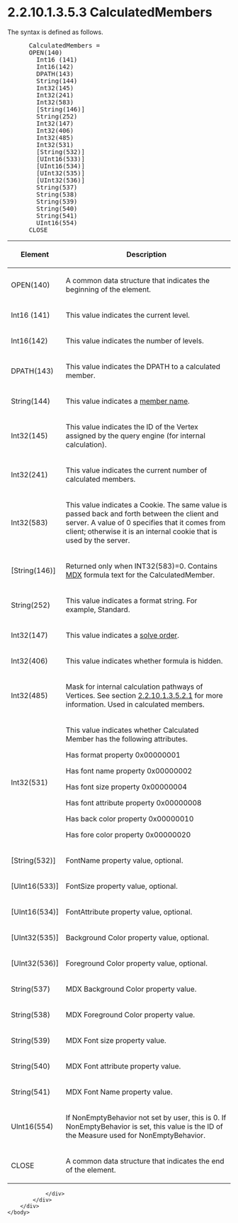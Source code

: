 <html dir="LTR" xmlns:mshelp="http://msdn.microsoft.com/mshelp" xmlns:ddue="http://ddue.schemas.microsoft.com/authoring/2003/5" xmlns:xlink="http://www.w3.org/1999/xlink" xmlns:tool="http://www.microsoft.com/tooltip">
    <head>
        <meta http-equiv="Content-Type" content="text/html; CHARSET=utf-8"></meta>
        <meta name="save" content="history"></meta>
        <title>2.2.10.1.3.5.3 CalculatedMembers</title>
        <xml>
            <mshelp:toctitle title="2.2.10.1.3.5.3 CalculatedMembers"></mshelp:toctitle>
            <mshelp:rltitle title="[MS-SSAS8]: CalculatedMembers"></mshelp:rltitle>
            <mshelp:keyword index="A" term="8b765984-33b7-49ec-9515-77916dae5a51"></mshelp:keyword>
            <mshelp:attr name="DCSext.ContentType" value="open specification"></mshelp:attr>
            <mshelp:attr name="AssetID" value="8b765984-33b7-49ec-9515-77916dae5a51"></mshelp:attr>
            <mshelp:attr name="TopicType" value="kbRef"></mshelp:attr>
            <mshelp:attr name="DCSext.Title" value="[MS-SSAS8]: CalculatedMembers" />
        </xml>
    </head>
    <body>
        <div id="header">
            <h1 class="heading">2.2.10.1.3.5.3 CalculatedMembers</h1>
        </div>
        <div id="mainSection">
            <div id="mainBody">
                <div id="allHistory" class="saveHistory"></div>
                <div id="sectionSection0" class="section" name="collapseableSection">
                    

<p>The syntax is defined as follows.           </p>

<dl>
<dd>
<div><pre> CalculatedMembers = 
 OPEN(140)
   Int16 (141)
   Int16(142) 
   DPATH(143)
   String(144)
   Int32(145)
   Int32(241) 
   Int32(583)
   [String(146)]
   String(252)
   Int32(147) 
   Int32(406)
   Int32(485)
   Int32(531)
   [String(532)] 
   [UInt16(533)] 
   [UInt16(534)] 
   [UInt32(535)] 
   [UInt32(536)] 
   String(537) 
   String(538)                                 
   String(539) 
   String(540) 
   String(541)
   UInt16(554) 
 CLOSE        
</pre></div>
</dd></dl>

<table>
 <thead>
  <tr>
   <th>
   <p>Element</p>
   </th>
   <th>
   <p>Description</p>
   </th>
  </tr>
 </thead>
 <tr>
  <td>
  <p>OPEN(140)</p>
  </td>
  <td>
  <p>A common data structure that indicates the beginning
  of the element.</p>
  </td>
 </tr>
 <tr>
  <td>
  <p>Int16 (141)</p>
  </td>
  <td>
  <p>This value indicates the current level.</p>
  </td>
 </tr>
 <tr>
  <td>
  <p>Int16(142)</p>
  </td>
  <td>
  <p>This value indicates the number of levels.</p>
  </td>
 </tr>
 <tr>
  <td>
  <p>DPATH(143)</p>
  </td>
  <td>
  <p>This value indicates the DPATH to a calculated member.</p>
  </td>
 </tr>
 <tr>
  <td>
  <p>String(144)</p>
  </td>
  <td>
  <p>This value indicates a <a href="c527450b-f5bd-424b-8c98-ba6365288f35.htm#gt_2e6f08de-deca-4a42-8068-21f8cb9e5526">member name</a>.</p>
  </td>
 </tr>
 <tr>
  <td>
  <p>Int32(145)</p>
  </td>
  <td>
  <p>This value indicates the ID of the Vertex assigned by
  the query engine (for internal calculation).</p>
  </td>
 </tr>
 <tr>
  <td>
  <p>Int32(241)</p>
  </td>
  <td>
  <p>This value indicates the current number of calculated
  members.</p>
  </td>
 </tr>
 <tr>
  <td>
  <p>Int32(583)</p>
  </td>
  <td>
  <p>This value indicates a Cookie. The same value is
  passed back and forth between the client and server. A value of 0 specifies
  that it comes from client; otherwise it is an internal cookie that is used by
  the server.</p>
  </td>
 </tr>
 <tr>
  <td>
  <p>[String(146)]</p>
  </td>
  <td>
  <p>Returned only when INT32(583)=0. Contains <a href="c527450b-f5bd-424b-8c98-ba6365288f35.htm#gt_9b631ff5-dc89-45f0-a1c2-db6981e4804f">MDX</a> formula text for the
  CalculatedMember.</p>
  </td>
 </tr>
 <tr>
  <td>
  <p>String(252)</p>
  </td>
  <td>
  <p>This value indicates a format string. For example,
  Standard.</p>
  </td>
 </tr>
 <tr>
  <td>
  <p>Int32(147)</p>
  </td>
  <td>
  <p>This value indicates a <a href="c527450b-f5bd-424b-8c98-ba6365288f35.htm#gt_7faee801-7705-424a-8e64-1cd18ab0dfab">solve order</a>.</p>
  </td>
 </tr>
 <tr>
  <td>
  <p>Int32(406)</p>
  </td>
  <td>
  <p>This value indicates whether formula is hidden.</p>
  </td>
 </tr>
 <tr>
  <td>
  <p>Int32(485)</p>
  </td>
  <td>
  <p>Mask for internal calculation pathways of Vertices.
  See section <a href="e294988f-1b0c-4319-a599-3caee4779701.htm">2.2.10.1.3.5.2.1</a>
  for more information. Used in calculated members.</p>
  </td>
 </tr>
 <tr>
  <td>
  <p>Int32(531)</p>
  </td>
  <td>
  <p>This value indicates whether Calculated Member has the
  following attributes.</p>
  <p>Has format property 0x00000001</p>
  <p>Has font name property 0x00000002</p>
  <p>Has font size property 0x00000004</p>
  <p>Has font attribute property 0x00000008</p>
  <p>Has back color property 0x00000010</p>
  <p>Has fore color property 0x00000020</p>
  </td>
 </tr>
 <tr>
  <td>
  <p>[String(532)]</p>
  </td>
  <td>
  <p>FontName property value, optional.</p>
  </td>
 </tr>
 <tr>
  <td>
  <p>[UInt16(533)]</p>
  </td>
  <td>
  <p>FontSize property value, optional.</p>
  </td>
 </tr>
 <tr>
  <td>
  <p>[UInt16(534)]</p>
  </td>
  <td>
  <p>FontAttribute property value, optional.</p>
  </td>
 </tr>
 <tr>
  <td>
  <p>[UInt32(535)]</p>
  </td>
  <td>
  <p>Background Color property value, optional.</p>
  </td>
 </tr>
 <tr>
  <td>
  <p>[UInt32(536)]</p>
  </td>
  <td>
  <p>Foreground Color property value, optional.</p>
  </td>
 </tr>
 <tr>
  <td>
  <p>String(537)</p>
  </td>
  <td>
  <p>MDX Background Color property value.</p>
  </td>
 </tr>
 <tr>
  <td>
  <p>String(538)</p>
  </td>
  <td>
  <p>MDX Foreground Color property value.</p>
  </td>
 </tr>
 <tr>
  <td>
  <p>String(539)</p>
  </td>
  <td>
  <p>MDX Font size property value.</p>
  </td>
 </tr>
 <tr>
  <td>
  <p>String(540)</p>
  </td>
  <td>
  <p>MDX Font attribute property value.</p>
  </td>
 </tr>
 <tr>
  <td>
  <p>String(541)</p>
  </td>
  <td>
  <p>MDX Font Name property value.</p>
  </td>
 </tr>
 <tr>
  <td>
  <p>UInt16(554)</p>
  </td>
  <td>
  <p>If NonEmptyBehavior not set by user, this is 0. If
  NonEmptyBehavior is set, this value is the ID of the Measure used for
  NonEmptyBehavior.</p>
  </td>
 </tr>
 <tr>
  <td>
  <p>CLOSE</p>
  </td>
  <td>
  <p>A common data structure that indicates the end of the
  element.</p>
  </td>
 </tr>
</table>

<p> </p>


                </div>
            </div>
        </div>
    </body>
</html>
